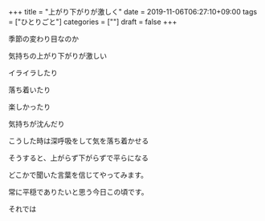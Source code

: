 +++
title = "上がり下がりが激しく"
date = 2019-11-06T06:27:10+09:00
tags = ["ひとりごと"]
categories = [""]
draft = false
+++

季節の変わり目なのか

気持ちの上がり下がりが激しい

イライラしたり

落ち着いたり

楽しかったり

気持ちが沈んだり

こうした時は深呼吸をして気を落ち着かせる

そうすると、上がらず下がらずで平らになる

どこかで聞いた言葉を信じてやってみます。

常に平穏でありたいと思う今日この頃です。

それでは
